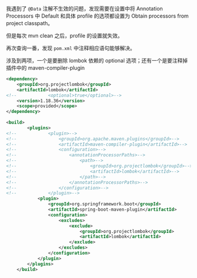 我遇到了 `@Data` 注解不生效的问题，发现需要在设置中将 Annotation Processors 中 Default 和具体 profile 的选项都设置为 Obtain processors from project classpath。

但是每次 mvn clean 之后，profile  的设置就失效。

再次查询一番，发现 `pom.xml` 中注释相应语句能够解决。

涉及到两项，一个是要删除 lombok 依赖的 optional 选项；还有一个是要注释掉插件中的 maven-compiler-plugin

```xml
<dependency>
    <groupId>org.projectlombok</groupId>
    <artifactId>lombok</artifactId>
<!--            <optional>true</optional>-->
    <version>1.18.36</version>
    <scope>provided</scope>
</dependency>
        
<build>
        <plugins>
<!--            <plugin>-->
<!--                <groupId>org.apache.maven.plugins</groupId>-->
<!--                <artifactId>maven-compiler-plugin</artifactId>-->
<!--                <configuration>-->
<!--                    <annotationProcessorPaths>-->
<!--                        <path>-->
<!--                            <groupId>org.projectlombok</groupId>-->
<!--                            <artifactId>lombok</artifactId>-->
<!--                        </path>-->
<!--                    </annotationProcessorPaths>-->
<!--                </configuration>-->
<!--            </plugin>-->
            <plugin>
                <groupId>org.springframework.boot</groupId>
                <artifactId>spring-boot-maven-plugin</artifactId>
                <configuration>
                    <excludes>
                        <exclude>
                            <groupId>org.projectlombok</groupId>
                            <artifactId>lombok</artifactId>
                        </exclude>
                    </excludes>
                </configuration>
            </plugin>
        </plugins>
    </build>
```